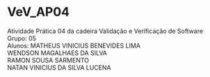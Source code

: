 # VeV_AP04
Atividade Prática 04 da cadeira Validação e Verificação de Software
<br>
Grupo: 05<br>
Alunos:  MATHEUS VINICIUS BENEVIDES LIMA<br>
  WENDSON MAGALHAES DA SILVA<br>
  RAMON SOUSA SARMENTO<br>
  NATAN VINICIUS DA SILVA LUCENA<br>
